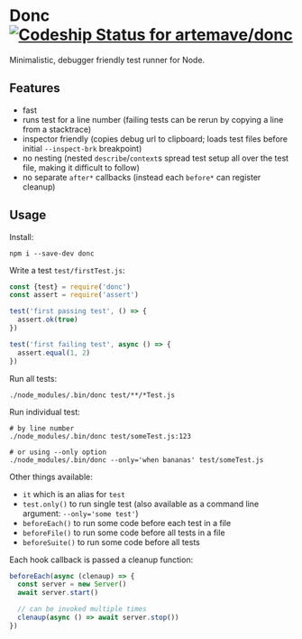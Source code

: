 # Donc [![Codeship Status for artemave/donc](https://app.codeship.com/projects/26cc3310-4549-0138-6faa-623c142c33e2/status?branch=master)](https://app.codeship.com/projects/388462)

Minimalistic, debugger friendly test runner for Node.

## Features

- fast
- runs test for a line number (failing tests can be rerun by copying a line from a stacktrace)
- inspector friendly (copies debug url to clipboard; loads test files before initial `--inspect-brk` breakpoint)
- no nesting (nested `describe`/`context`s spread test setup all over the test file, making it difficult to follow)
- no separate `after*` callbacks (instead each `before*` can register cleanup)

## Usage

Install:

    npm i --save-dev donc


Write a test `test/firstTest.js`:

```javascript
const {test} = require('donc')
const assert = require('assert')

test('first passing test', () => {
  assert.ok(true)
})

test('first failing test', async () => {
  assert.equal(1, 2)
})
```

Run all tests:

    ./node_modules/.bin/donc test/**/*Test.js

Run individual test:

    # by line number
    ./node_modules/.bin/donc test/someTest.js:123
    
    # or using --only option
    ./node_modules/.bin/donc --only='when bananas' test/someTest.js

Other things available:

- `it` which is an alias for `test`
- `test.only()` to run single test (also available as a command line argument: `--only='some test'`)
- `beforeEach()` to run some code before each test in a file
- `beforeFile()` to run some code before all tests in a file
- `beforeSuite()` to run some code before all tests

Each hook callback is passed a cleanup function:

```javascript
beforeEach(async (clenaup) => {
  const server = new Server()
  await server.start()

  // can be invoked multiple times
  clenaup(async () => await server.stop())
})
```
